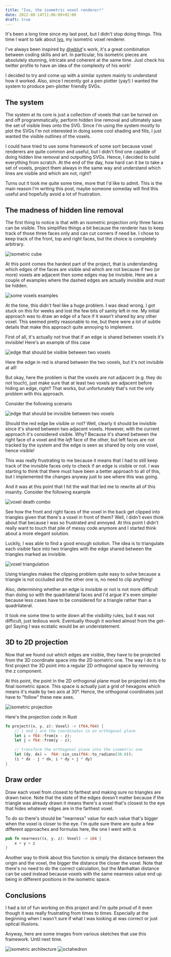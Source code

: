 ```yaml
---
title: "Ivo, the isometric voxel renderer!"
date: 2022-08-14T11:06:09+02:00
draft: true
---
```



It's been a long time since my last post, but I didn't stop doing things. This time I want to talk about [ivo][ivo-github], my isometric voxel renderer.

I've always been inspired by [@wblut][wblut]'s work, it's a great combination
between coding skills and art. In particular, his isometric pieces are
absolutely stunning, intricate and coherent at the same time. Just check his
twitter profile to have an idea of the complexity of his work!

I decided to try and come up with a similar system mainly to understand how it
worked. Also, since I recently got a pen plotter (yay!) I wanted the system to
produce pen-plotter friendly SVGs.


## The system

The system at its core is just a collection of voxels that can be turned on and
off programmatically, perform hidden line removal and ultimately save the set of
visible lines onto the SVG. Since I'm using the system mostly to plot the SVGs
I'm not interested in doing some cool shading and fills, I just wanted the
visible outlines of the voxels.

I could have tried to use some framework of some sort because voxel renderers
are quite common and useful, but I didn't find one capable of doing hidden line
removal and outputting SVGs. Hence, I decided to build everything from scratch.
At the end of the day, how hard can it be to take a set of voxels, project them
always in the same way and understand which lines are visible and which are not,
right?

Turns out it took me quite some time, more that I'd like to admit. This is the
main reason I'm writing this post, maybe someone someday will find this useful
and hopefully avoid a lot of frustration.


## The madness of hidden line removal

The first thing to notice is that with an isometric projection only three faces
can be visible. This simplifies things a bit because the renderer has to keep
track of those three faces only and can cut corners if need be. I chose to keep
track of the front, top and right faces, but the choice is completely arbitrary.

<img src="isocube.svg" alt="isometric cube" class="image-centered">

At this point comes the hardest part of the project, that is understanding which
edges of the faces are visible and which are not because if two (or more) voxels
are adjacent then some edges may be invisible. Here are a couple of examples
where the dashed edges are actually invisible and must be hidden.

<img src="adjacent.svg" alt="some voxels examples" class="image-centered">

At the time, this didn't feel like a huge problem. I was dead wrong. I got stuck
on this for weeks and lost the few bits of sanity left in me. My initial
approach was to draw an edge of a face if it wasn't shared by any other voxel.
This seemed pretty reasonable to me, but there were a lot of subtle details that
make this approach quite annoying to implement.

First of all, it's actually not true that if an edge is shared between voxels
it's invisible! Here's an example of this case

<img src="shared_edge.svg" alt="edge that should be visible between two voxels"
class="image-centered">

Here the edge in red is shared between the two voxels, but it's not invisible at
all!

But okay, here the problem is that the voxels are not adjacent (e.g. they do not
touch), just make sure that at least two voxels are adjacent before hiding an
edge, right? That works, but unfortunately that's not the only problem with this
approach.

Consider the following scenario

<img src="shared_edge_invisible.svg" alt="edge that should be invisible between
two voxels" class="image-centered">

Should the red edge be visible or not? Well, clearly it should be invisible
since it's shared between two adjacent voxels. However, with the current
approach it's considered visible. Why? Because it's shared between the right
face of a voxel and the _left_ face of the other, but left faces are not tracked
by the system and the edge is seen as shared by only one voxel, hence visible!

This was really frustrating to me because it means that I had to still keep
track of the invisible faces only to check if an edge is visible or not. I was
starting to think that there must have been a better approach to all of this,
but I implemented the changes anyway just to see where this was going.

And it was at this point that I hit the wall that led me to rewrite all of this
insanity. Consider the following example

<img src="death.svg" alt="voxel death combo" class="image-centered">

See how the front and right faces of the voxel in the back get clipped into
triangles given that there's a voxel in front of them? Well, I didn't even think
about that because I was so frustrated and annoyed. At this point I didn't
really want to touch that pile of messy code anymore and I started think about a
more elegant solution.

Luckily, I was able to find a good enough solution. The idea is to triangulate
each visible face into two triangles with the edge shared between the triangles
marked as invisible.

<img src="triangulation.svg" alt="voxel triangulation" class="image-centered">

Using triangles makes the clipping problem quite easy to solve because a
triangle is not occluded and the other one is, no need to clip anything!

Also, determining whether an edge is invisible or not is not more difficult than
doing so with the quadrilateral faces and I'd argue it's even simpler because
less cases have to be considered for a triangle rather than a quadrilateral.

It took me some time to write down all the visibility rules, but it was not
difficult, just tedious work. Eventually though it worked almost from the
get-go! Saying I was ecstatic would be an understatement.


## 3D to 2D projection

Now that we found out which edges are visible, they have to be projected from
the 3D coordinate space into the 2D isometric one. The way I do it is to first
project the 3D point into a regular 2D orthogonal space by removing the z
component.

At this point, the point in the 2D orthogonal plane must be projected into the
final isometric space. This space is actually just a grid of hexagons which
means it's made by two axis at 30°. Hence, the orthogonal coordinates just have
to "follow" these new axes.

<img src="projection.svg" alt="isometric projection" class="image-centered">

Here's the projection code in Rust

```rust
fn project((x, y, z): Voxel) -> (f64,f64) {
    // i and j are the coordinates in an orthogonal plane
    let i = f64::from(x - z);
    let j = f64::from(y - z);

    // transform the orthogonal plane into the isometric one
    let (dy, dx) =  f64::sin_cos(f64::to_radians(30.0));
    (i * dx - j * dx, i * dy + j * dy)
}
```


## Draw order

Draw each voxel from closest to farthest and making sure no triangles are drawn
twice. Note that the state of the edges doesn't matter because if the triangle
was already drawn it means there's a voxel that's closest to the eye that hides
whatever edges are in the farthest voxel.

To do so there's should be "nearness" value for each value that's bigger when
the voxel is closer to the eye. I'm quite sure there are quite a few different
approaches and formulas here, the one I went with is

```rust
pub fn nearness((x, y, z): Voxel) -> i64 {
    x + y + z
}
```

Another way to think about this function is simply the distance between the
origin and the voxel, the bigger the distance the closer the voxel. Note that
there's no need to do the correct calculation, but the Manhattan distance can be
used instead because voxels with the same nearness value end up being in
different positions in the isometric space.


## Conclusions

I had a lot of fun working on this project and I'm quite proud of it even though
it was really frustrating from times to times. Especially at the beginning when
I wasn't sure if what I was looking at was correct or just optical illusions.

Anyway, here are some images from various sketches that use this framework.
Until next time.

<img src="archi.png" alt="isometric architecture" class="image-centered">
<img src="octa.png" alt="octahedron" class="image-centered">

[ivo-github]: https://github.com/d-dorazio/r3d/#ivo-the-isometric-voxel-renderer
[wblut]: https://twitter.com/wblut?s=20&t=9dSF2Smqs3FbaDf0J9GgGQ

